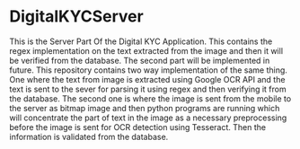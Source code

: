 # DigitalKYCServer
This is the Server Part Of the Digital KYC Application.
This contains the regex implementation on the text extracted from the image and then it will be verified from the database.
The second part will be implemented in future.
This repository contains two way implementation of the same thing.
One where the text from image is extracted using Google OCR API and the text is sent to the sever for parsing it using regex and then verifying it from the database.
The second one is where the image is sent from the mobile to the server as bitmap image and then python programs are running which will concentrate the part of text in the image as a necessary preprocessing before the image is sent for OCR detection using Tesseract. Then the information is validated from the database.
